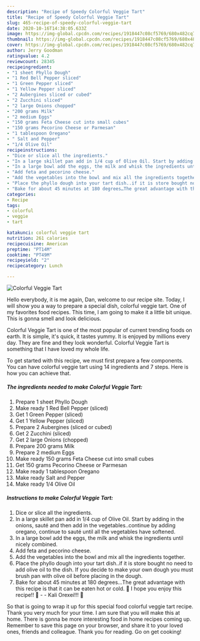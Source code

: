 ```yaml
---
description: "Recipe of Speedy Colorful Veggie Tart"
title: "Recipe of Speedy Colorful Veggie Tart"
slug: 465-recipe-of-speedy-colorful-veggie-tart
date: 2020-10-16T14:38:05.633Z
image: https://img-global.cpcdn.com/recipes/1918447c08cf5769/680x482cq70/colorful-veggie-tart-recipe-main-photo.jpg
thumbnail: https://img-global.cpcdn.com/recipes/1918447c08cf5769/680x482cq70/colorful-veggie-tart-recipe-main-photo.jpg
cover: https://img-global.cpcdn.com/recipes/1918447c08cf5769/680x482cq70/colorful-veggie-tart-recipe-main-photo.jpg
author: Jerry Goodman
ratingvalue: 4.2
reviewcount: 28345
recipeingredient:
- "1 sheet Phyllo Dough"
- "1 Red Bell Pepper sliced"
- "1 Green Pepper sliced"
- "1 Yellow Pepper sliced"
- "2 Aubergines sliced or cubed"
- "2 Zucchini sliced"
- "2 large Onions chopped"
- "200 grams Milk"
- "2 medium Eggs"
- "150 grams Feta Cheese cut into small cubes"
- "150 grams Pecorino Cheese or Parmesan"
- "1 tablespoon Oregano"
- " Salt and Pepper"
- "1/4 Olive Oil"
recipeinstructions:
- "Dice or slice all the ingredients."
- "In a large skillet pan add in 1/4 cup of Olive Oil. Start by adding in the onions, sauté and then add in the vegetables..continue by adding oregano, continue to sauté until all the vegetables have softened."
- "In a large bowl add the eggs, the milk and whisk the ingredients until nicely combined."
- "Add feta and pecorino cheese."
- "Add the vegetables into the bowl and mix all the ingredients together."
- "Place the phyllo dough into your tart dish..if it is store bought no need to add olive oil to the dish. If you decide to make your own dough you must brush pan with olive oil before placing in the dough."
- "Bake for about 45 minutes at 180 degrees…The great advantage with this recipe is that it can be eaten hot or cold. 🙂 I hope you enjoy this recipe!! 🙂  Kali Orexei!!! 🙂"
categories:
- Recipe
tags:
- colorful
- veggie
- tart

katakunci: colorful veggie tart 
nutrition: 261 calories
recipecuisine: American
preptime: "PT14M"
cooktime: "PT49M"
recipeyield: "2"
recipecategory: Lunch

---
```



![Colorful Veggie Tart](https://img-global.cpcdn.com/recipes/1918447c08cf5769/680x482cq70/colorful-veggie-tart-recipe-main-photo.jpg)

Hello everybody, it is me again, Dan, welcome to our recipe site. Today, I will show you a way to prepare a special dish, colorful veggie tart. One of my favorites food recipes. This time, I am going to make it a little bit unique. This is gonna smell and look delicious.



Colorful Veggie Tart is one of the most popular of current trending foods on earth. It is simple, it's quick, it tastes yummy. It is enjoyed by millions every day. They are fine and they look wonderful. Colorful Veggie Tart is something that I have loved my whole life.


To get started with this recipe, we must first prepare a few components. You can have colorful veggie tart using 14 ingredients and 7 steps. Here is how you can achieve that.

<!--inarticleads1-->

##### The ingredients needed to make Colorful Veggie Tart:

1. Prepare 1 sheet Phyllo Dough
1. Make ready 1 Red Bell Pepper (sliced)
1. Get 1 Green Pepper (sliced)
1. Get 1 Yellow Pepper (sliced)
1. Prepare 2 Aubergines (sliced or cubed)
1. Get 2 Zucchini (sliced)
1. Get 2 large Onions (chopped)
1. Prepare 200 grams Milk
1. Prepare 2 medium Eggs
1. Make ready 150 grams Feta Cheese cut into small cubes
1. Get 150 grams Pecorino Cheese or Parmesan
1. Make ready 1 tablespoon Oregano
1. Make ready  Salt and Pepper
1. Make ready 1/4 Olive Oil




<!--inarticleads2-->

##### Instructions to make Colorful Veggie Tart:

1. Dice or slice all the ingredients.
1. In a large skillet pan add in 1/4 cup of Olive Oil. Start by adding in the onions, sauté and then add in the vegetables..continue by adding oregano, continue to sauté until all the vegetables have softened.
1. In a large bowl add the eggs, the milk and whisk the ingredients until nicely combined.
1. Add feta and pecorino cheese.
1. Add the vegetables into the bowl and mix all the ingredients together.
1. Place the phyllo dough into your tart dish..if it is store bought no need to add olive oil to the dish. If you decide to make your own dough you must brush pan with olive oil before placing in the dough.
1. Bake for about 45 minutes at 180 degrees…The great advantage with this recipe is that it can be eaten hot or cold. 🙂 I hope you enjoy this recipe!! 🙂 -  - Kali Orexei!!! 🙂




So that is going to wrap it up for this special food colorful veggie tart recipe. Thank you very much for your time. I am sure that you will make this at home. There is gonna be more interesting food in home recipes coming up. Remember to save this page on your browser, and share it to your loved ones, friends and colleague. Thank you for reading. Go on get cooking!
